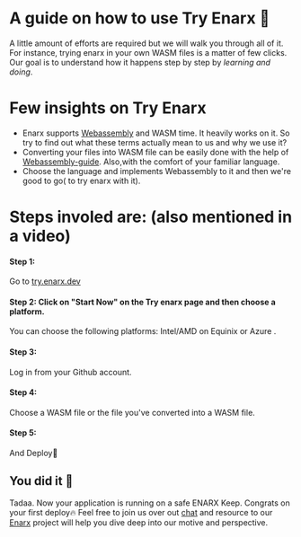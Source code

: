 # A guide on how to use Try Enarx 🎯

A little amount of efforts are required but we will walk you through all of it. For instance, trying enarx in your own WASM files is a matter of few clicks. Our goal is to understand how it 
happens step by step by *learning and doing*.

# Few insights on Try Enarx
* Enarx supports [Webassembly](https://webassembly.org/) and WASM time. It heavily works on it. So try to find out what these terms actually mean to us and why we use it?
* Converting your files into WASM file can be easily done with the help of [Webassembly-guide](https://enarx.dev/docs/WebAssembly/Introduction). Also,with the comfort of your 
  familiar language. 
* Choose the language and implements Webassembly to it and then we're good to go( to try enarx with it).

# Steps involed are: (also mentioned in a video)

#### Step 1:  
Go to [try.enarx.dev](https://try.enarx.dev/)

#### Step 2:  Click on "Start Now" on the Try enarx page and then choose a platform.
You can choose the following platforms: Intel/AMD on Equinix or Azure .

#### Step 3:  
Log in from your Github account.

#### Step 4: 
Choose a WASM file or the file you've converted into a WASM file.

#### Step 5:
 And Deploy🚀


## You did it 👏

Tadaa. Now your application is running on a safe ENARX Keep. Congrats on your first deploy🔥
Feel free to join us over out [chat](https://chat.enarx.dev/channel/mentorship) and resource to our [Enarx](https://enarx.dev/docs/Start/Introduction) project will help you dive deep into our motive and perspective.



